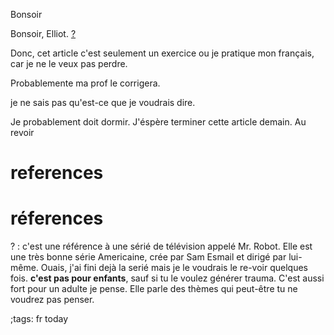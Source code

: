 Bonsoir

Bonsoir, Elliot. [?](#references)

Donc, cet article c'est seulement un exercice ou je pratique mon
français, car je ne le veux pas perdre.

Probablemente ma prof le corrigera.

je ne sais pas qu'est-ce que je voudrais dire.

Je probablement doit dormir. J'éspère terminer cette article
demain. Au revoir



# references
# réferences

? : c'est une référence à une sérié de télévision appelé
Mr. Robot. Elle est une très bonne série Americaine, crée
par Sam Esmail et dirigé par lui-même. Ouais, j'ai fini
dejà la serié mais je le voudrais le re-voir quelques fois.
**c'est pas pour enfants**, sauf si tu le voulez générer
trauma. C'est aussi fort pour un adulte je pense. Elle
parle des thèmes qui peut-être tu ne voudrez pas penser.


;tags: fr today
